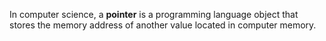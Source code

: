 In computer science, a **pointer** is a programming language object that stores the memory address of another value located in computer memory.